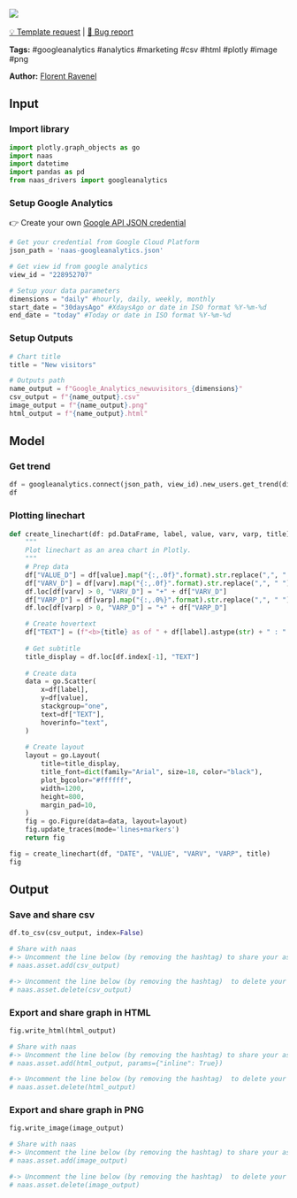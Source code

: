 <a href="https://app.naas.ai/user-redirect/naas/downloader?url=https://raw.githubusercontent.com/jupyter-naas/awesome-notebooks/master/Google%20Analytics/Google_Analytics_Follow_number_of_new_visitors_daily.ipynb" target="_parent"><img src="https://naasai-public.s3.eu-west-3.amazonaws.com/open_in_naas.svg"/></a><br><br><a href="https://github.com/jupyter-naas/awesome-notebooks/issues/new?assignees=&labels=&template=template-request.md&title=Tool+-+Action+of+the+notebook+">💡 Template request</a> | <a href="https://github.com/jupyter-naas/awesome-notebooks/issues/new?assignees=&labels=&template=bug_report.md&title=">🚨 Bug report</a>

**Tags:** #googleanalytics #analytics #marketing #csv #html #plotly #image #png

**Author:** [Florent Ravenel](https://www.linkedin.com/in/ACoAABCNSioBW3YZHc2lBHVG0E_TXYWitQkmwog/)

## Input

### Import library


```python
import plotly.graph_objects as go
import naas
import datetime
import pandas as pd
from naas_drivers import googleanalytics
```

### Setup Google Analytics

👉 Create your own <a href="">Google API JSON credential</a>


```python
# Get your credential from Google Cloud Platform
json_path = 'naas-googleanalytics.json'

# Get view id from google analytics
view_id = "228952707"

# Setup your data parameters
dimensions = "daily" #hourly, daily, weekly, monthly
start_date = "30daysAgo" #XdaysAgo or date in ISO format %Y-%m-%d
end_date = "today" #Today or date in ISO format %Y-%m-%d
```

### Setup Outputs


```python
# Chart title
title = "New visitors"

# Outputs path
name_output = f"Google_Analytics_newuvisitors_{dimensions}"
csv_output = f"{name_output}.csv"
image_output = f"{name_output}.png"
html_output = f"{name_output}.html"
```

## Model

### Get trend


```python
df = googleanalytics.connect(json_path, view_id).new_users.get_trend(dimensions, start_date, end_date)
df
```

### Plotting linechart


```python
def create_linechart(df: pd.DataFrame, label, value, varv, varp, title):
    """
    Plot linechart as an area chart in Plotly.
    """
    # Prep data
    df["VALUE_D"] = df[value].map("{:,.0f}".format).str.replace(",", " ")
    df["VARV_D"] = df[varv].map("{:,.0f}".format).str.replace(",", " ")
    df.loc[df[varv] > 0, "VARV_D"] = "+" + df["VARV_D"]
    df["VARP_D"] = df[varp].map("{:,.0%}".format).str.replace(",", " ")
    df.loc[df[varp] > 0, "VARP_D"] = "+" + df["VARP_D"]    

    # Create hovertext
    df["TEXT"] = (f"<b>{title} as of " + df[label].astype(str) + " : " + df["VALUE_D"] + "</b><br><span style='font-size: 13px;'>" + df["VARP_D"] + " vs last value (" + df["VARV_D"] + ")</span>")
    
    # Get subtitle
    title_display = df.loc[df.index[-1], "TEXT"] 
    
    # Create data
    data = go.Scatter(
        x=df[label],
        y=df[value],
        stackgroup="one",
        text=df["TEXT"],
        hoverinfo="text",
    )
    
    # Create layout
    layout = go.Layout(
        title=title_display,
        title_font=dict(family="Arial", size=18, color="black"),
        plot_bgcolor="#ffffff",
        width=1200,
        height=800,
        margin_pad=10,
    )
    fig = go.Figure(data=data, layout=layout)
    fig.update_traces(mode='lines+markers')
    return fig

fig = create_linechart(df, "DATE", "VALUE", "VARV", "VARP", title)
fig
```

## Output

### Save and share csv


```python
df.to_csv(csv_output, index=False)

# Share with naas
#-> Uncomment the line below (by removing the hashtag) to share your asset with naas
# naas.asset.add(csv_output)

#-> Uncomment the line below (by removing the hashtag)  to delete your asset
# naas.asset.delete(csv_output)
```

### Export and share graph in HTML


```python
fig.write_html(html_output)

# Share with naas
#-> Uncomment the line below (by removing the hashtag) to share your asset with naas
# naas.asset.add(html_output, params={"inline": True})

#-> Uncomment the line below (by removing the hashtag)  to delete your asset
# naas.asset.delete(html_output)
```

### Export and share graph in PNG


```python
fig.write_image(image_output)

# Share with naas
#-> Uncomment the line below (by removing the hashtag) to share your asset with naas
# naas.asset.add(image_output)

#-> Uncomment the line below (by removing the hashtag)  to delete your asset
# naas.asset.delete(image_output)
```
